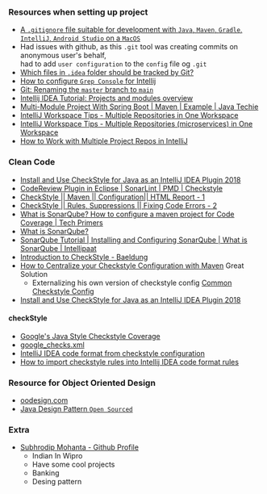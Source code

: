 ### Resources when setting up project

* [A `.gitignore` file suitable for development with `Java`, `Maven`, `Gradle`, `IntelliJ`, `Android Studio` on a `MacOS`](https://gist.github.com/edesdan/6bb43343740bcd54ef0f56a384a2f66f)
* Had issues with github, as this `.git` tool was creating commits on anonymous user's behalf, <br/>
  had to add `user configuration` to the `config` file og `.git`
* [Which files in `.idea` folder should be tracked by Git?](https://stackoverflow.com/questions/43198273/which-files-in-idea-folder-should-be-tracked-by-git)
* [How to configure `Grep Console` for Intellij](https://stackoverflow.com/questions/24430340/how-to-configure-grep-console-for-intellij)
* [Git: Renaming the `master` branch to `main`](https://dev.to/rhymu8354/git-renaming-the-master-branch-137b)
* [Intellij IDEA Tutorial: Projects and modules overview](https://www.youtube.com/watch?v=IGgED_ihY5c&ab_channel=CraftOfProgramming)
* [Multi-Module Project With Spring Boot | Maven | Example | Java Techie](https://www.youtube.com/watch?v=DG9B2w-N42s&ab_channel=JavaTechie)
* [IntelliJ Workspace Tips - Multiple Repositories in One Workspace](https://www.youtube.com/watch?v=9pRf3VRXEdo&ab_channel=SpringFrameworkGuru)
* [IntelliJ Workspace Tips - Multiple Repositories (microservices) in One Workspace](https://www.youtube.com/watch?v=9pRf3VRXEdo&ab_channel=SpringFrameworkGuru)
* [How to Work with Multiple Project Repos in IntelliJ](https://www.youtube.com/watch?v=mToyuBV_ydw&ab_channel=TestOxide)

### Clean Code

* [Install and Use CheckStyle for Java as an IntelliJ IDEA Plugin 2018](https://www.youtube.com/watch?v=RAC_VRj2bcM&ab_channel=EvilTester-SoftwareTesting)
* [CodeReview Plugin in Eclipse | SonarLint | PMD | Checkstyle](https://www.youtube.com/watch?v=WGFw1thosCg&ab_channel=ArunaVangala)
* [CheckStyle || Maven || Configuration|| HTML Report - 1](https://www.youtube.com/watch?v=aSCUyUuPHuM&ab_channel=SlokamTechnologies)
* [CheckStyle || Rules, Suppressions || Fixing Code Errors - 2](https://www.youtube.com/watch?v=rlLz9ftmWTY&ab_channel=SlokamTechnologies)
* [What is SonarQube? How to configure a maven project for Code Coverage | Tech Primers](https://www.youtube.com/watch?v=BuT1Ji0P9Ug&ab_channel=TechPrimers)
* [What is SonarQube?](https://www.youtube.com/watch?v=vE39Fg8pvZg&ab_channel=HenrikYllemo)
* [SonarQube Tutorial | Installing and Configuring SonarQube | What is SonarQube | Intellipaat](https://www.youtube.com/watch?v=31igoWxauEQ&ab_channel=Intellipaat)
* [Introduction to CheckStyle - Baeldung](https://www.baeldung.com/checkstyle-java)
* [How to Centralize your Checkstyle Configuration with Maven](https://codeburst.io/how-to-centralize-your-checkstyle-configuration-with-maven-7575eacd7295)
  Great Solution <br>
  - Externalizing his own version of checkstyle
    config [Common Checkstyle Config](https://github.com/patrickfav/checkstyle-config/)
* [Install and Use CheckStyle for Java as an IntelliJ IDEA Plugin 2018](https://www.youtube.com/watch?v=RAC_VRj2bcM&ab_channel=EvilTester-SoftwareTesting)

#### checkStyle

* [Google's Java Style Checkstyle Coverage](https://checkstyle.sourceforge.io/google_style.html)
* [google_checks.xml](https://github.com/checkstyle/checkstyle/blob/master/src/main/resources/google_checks.xml)
* [IntelliJ IDEA code format from checkstyle configuration](https://stackoverflow.com/questions/14539313/intellij-idea-code-format-from-checkstyle-configuration)
* [How to import checkstyle rules into Intellij IDEA code format rules](http://biercoff.com/how-to-import-checkstyle-rules-into-intellij-idea-code-format-rules/)

### Resource for Object Oriented Design

* [oodesign.com](https://www.oodesign.com/)
* [Java Design Pattern `Open Sourced`](https://java-design-patterns.com/)

### Extra

* [Subhrodip Mohanta - Github Profile](https://github.com/ohbus)
  - Indian In Wipro
  - Have some cool projects
  - Banking
  - Desing pattern
  